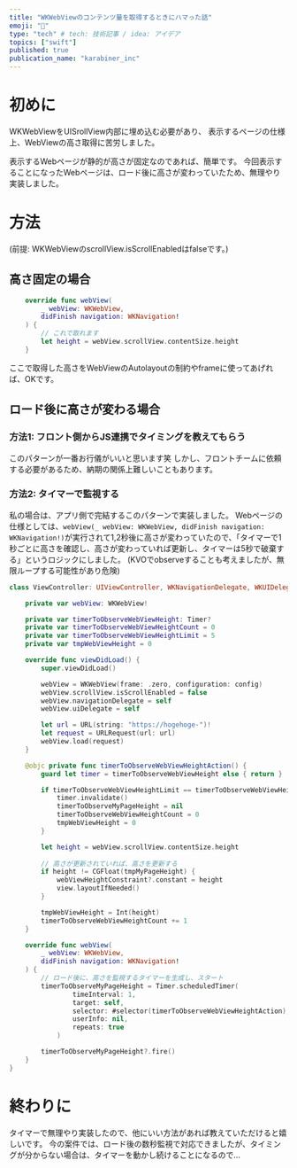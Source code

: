 ```yaml
---
title: "WKWebViewのコンテンツ量を取得するときにハマった話"
emoji: "🔖"
type: "tech" # tech: 技術記事 / idea: アイデア
topics: ["swift"]
published: true
publication_name: "karabiner_inc"
---
```

# 初めに
WKWebViewをUISrollView内部に埋め込む必要があり、
表示するページの仕様上、WebViewの高さ取得に苦労しました。

表示するWebページが静的が高さが固定なのであれば、簡単です。
今回表示することになったWebページは、ロード後に高さが変わっていたため、無理やり実装しました。

# 方法
(前提: WKWebViewのscrollView.isScrollEnabledはfalseです。)

## 高さ固定の場合
```swift
    override func webView(
        _ webView: WKWebView,
        didFinish navigation: WKNavigation!
    ) {
        // これで取れます
        let height = webView.scrollView.contentSize.height
    }
```
ここで取得した高さをWebViewのAutolayoutの制約やframeに使ってあげれば、OKです。

## ロード後に高さが変わる場合
### 方法1: フロント側からJS連携でタイミングを教えてもらう
このパターンが一番お行儀がいいと思います笑
しかし、フロントチームに依頼する必要があるため、納期の関係上難しいこともあります。

### 方法2: タイマーで監視する
私の場合は、アプリ側で完結するこのパターンで実装しました。
Webページの仕様としては、`webView(_ webView: WKWebView, didFinish navigation: WKNavigation!)`が実行されて1,2秒後に高さが変わっていたので、「タイマーで1秒ごとに高さを確認し、高さが変わっていれば更新し、タイマーは5秒で破棄する」というロジックにしました。
(KVOでobserveすることも考えましたが、無限ループする可能性があり危険)

```swift
class ViewController: UIViewController, WKNavigationDelegate, WKUIDelegate {

    private var webView: WKWebView!

    private var timerToObserveWebViewHeight: Timer?
    private var timerToObserveWebViewHeightCount = 0
    private var timerToObserveWebViewHeightLimit = 5
    private var tmpWebViewHeight = 0

    override func viewDidLoad() {
        super.viewDidLoad()

        webView = WKWebView(frame: .zero, configuration: config)
        webView.scrollView.isScrollEnabled = false
        webView.navigationDelegate = self
        webView.uiDelegate = self

        let url = URL(string: "https://hogehoge-")!
        let request = URLRequest(url: url)
        webView.load(request)
    }

    @objc private func timerToObserveWebViewHeightAction() {
        guard let timer = timerToObserveWebViewHeight else { return }

        if timerToObserveWebViewHeightLimit == timerToObserveWebViewHeightCount {
            timer.invalidate()
            timerToObserveMyPageHeight = nil
            timerToObserveWebViewHeightCount = 0
            tmpWebViewHeight = 0
        }

        let height = webView.scrollView.contentSize.height
    
        // 高さが更新されていれば、高さを更新する
        if height != CGFloat(tmpMyPageHeight) {
            webViewHeightConstraint?.constant = height
            view.layoutIfNeeded()
        }

        tmpWebViewHeight = Int(height)
        timerToObserveWebViewHeightCount += 1
    }

    override func webView(
        _ webView: WKWebView,
        didFinish navigation: WKNavigation!
    ) {
        // ロード後に、高さを監視するタイマーを生成し、スタート
        timerToObserveMyPageHeight = Timer.scheduledTimer(
                timeInterval: 1,
                target: self,
                selector: #selector(timerToObserveWebViewHeightAction),
                userInfo: nil,
                repeats: true
            )

        timerToObserveMyPageHeight?.fire()
    }
}
```

# 終わりに
タイマーで無理やり実装したので、他にいい方法があれば教えていただけると嬉しいです。
今の案件では、ロード後の数秒監視で対応できましたが、タイミングが分からない場合は、タイマーを動かし続けることになるので...
